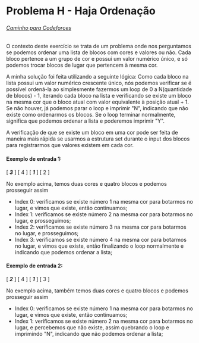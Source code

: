 # Problema H - Haja Ordenação
###### [Caminho para Codeforces](https://codeforces.com/gym/103388/problem/H)
O contexto deste exercício se trata de um problema onde nos perguntamos se podemos ordenar uma lista de blocos com cores e valores ou não. Cada bloco pertence a um grupo de cor e possui um valor numérico único, e só podemos trocar blocos de lugar que pertencem à mesma cor.

A minha solução foi feita utilizando a seguinte lógica:
Como cada bloco na lista possui um valor numérico crescente único, nós podemos verificar se é possível ordená-la ao simplesmente fazermos um loop de 0 a N(quantidade de blocos) - 1, iterando cada bloco na lista e verificando se existe um bloco na mesma cor que o bloco atual com valor equivalente à posição atual + 1. Se não houver, já podemos parar o loop e imprimir "N", indicando que não existe como ordenarmos os blocos. Se o loop terminar normalmente, significa que podemos ordenar a lista e poderemos imprimir "Y". 

A verificação de que se existe um bloco em uma cor pode ser feita de maneira mais rápida se usarmos a estrutura set durante o input dos blocos para registrarmos que valores existem em cada cor.


#### Exemplo de entrada 1:

[ _**3**_ ] [ 4 ] [ _**1**_ ] [ 2 ]

No exemplo acima, temos duas cores e quatro blocos e podemos prosseguir assim

- Index 0: verificamos se existe número 1 na mesma cor para botarmos no lugar, e vimos que existe, então continuamos;
- Index 1: verificamos se existe número 2 na mesma cor para botarmos no lugar, e prosseguimos;
- Index 2: verificamos se existe número 3 na mesma cor para botarmos no lugar, e prosseguimos;
- Index 3: verificamos se existe número 4 na mesma cor para botarmos no lugar, e vimos que existe, então finalizando o loop normalmente e indicando que podemos ordenar a lista;

#### Exemplo de entrada 2:

[ _**2**_ ] [ 4 ] [ _**1**_ ] [ 3 ]

No exemplo acima, também temos duas cores e quatro blocos e podemos prosseguir assim

- Index 0: verificamos se existe número 1 na mesma cor para botarmos no lugar, e vimos que existe, então continuamos;
- Index 1: verificamos se existe número 2 na mesma cor para botarmos no lugar, e percebemos que não existe, assim quebrando o loop e imprimindo "N", indicando que não podemos ordenar a lista;
